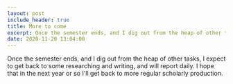 ```yaml
---
layout: post
include_header: true
title: More to come
excerpt: Once the semester ends, and I dig out from the heap of other tasks, I expect to get back to some researching and writing, and will report daily
date: 2020-11-20 13:04:00
---
```

Once the semester ends, and I dig out from the heap of other tasks, I expect to get back to some researching and writing, and will report daily. I hope that in the next year or so I'll get back to more regular scholarly production.
